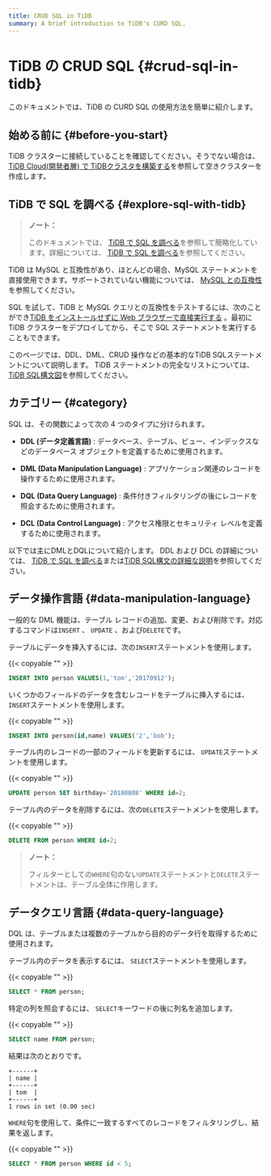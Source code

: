 ```yaml
---
title: CRUD SQL in TiDB
summary: A brief introduction to TiDB's CURD SQL.
---
```


# TiDB の CRUD SQL {#crud-sql-in-tidb}

このドキュメントでは、TiDB の CURD SQL の使用方法を簡単に紹介します。

## 始める前に {#before-you-start}

TiDB クラスターに接続していることを確認してください。そうでない場合は、 [TiDB Cloud(開発者層) で TiDBクラスタを構築する](/develop/dev-guide-build-cluster-in-cloud.md#step-1-create-a-free-cluster)を参照して空きクラスターを作成します。

## TiDB で SQL を調べる {#explore-sql-with-tidb}

> **ノート：**
>
> このドキュメントでは、 [TiDB で SQL を調べる](/basic-sql-operations.md)を参照して簡略化しています。詳細については、 [TiDB で SQL を調べる](/basic-sql-operations.md)を参照してください。

TiDB は MySQL と互換性があり、ほとんどの場合、MySQL ステートメントを直接使用できます。サポートされていない機能については、 [MySQL との互換性](/mysql-compatibility.md#unsupported-features)を参照してください。

SQL を試して、TiDB と MySQL クエリとの互換性をテストするには、次のことができ[TiDB をインストールせずに Web ブラウザーで直接実行する](https://tour.tidb.io/) 。最初に TiDB クラスターをデプロイしてから、そこで SQL ステートメントを実行することもできます。

このページでは、DDL、DML、CRUD 操作などの基本的なTiDB SQLステートメントについて説明します。 TiDB ステートメントの完全なリストについては、 [TiDB SQL構文図](https://pingcap.github.io/sqlgram/)を参照してください。

## カテゴリー {#category}

SQL は、その関数によって次の 4 つのタイプに分けられます。

-   **DDL (データ定義言語)** : データベース、テーブル、ビュー、インデックスなどのデータベース オブジェクトを定義するために使用されます。

-   **DML (Data Manipulation Language)** : アプリケーション関連のレコードを操作するために使用されます。

-   **DQL (Data Query Language)** : 条件付きフィルタリングの後にレコードを照会するために使用されます。

-   **DCL (Data Control Language)** : アクセス権限とセキュリティ レベルを定義するために使用されます。

以下では主にDMLとDQLについて紹介します。 DDL および DCL の詳細については、 [TiDB で SQL を調べる](/basic-sql-operations.md)または[TiDB SQL構文の詳細な説明](https://pingcap.github.io/sqlgram/)を参照してください。

## データ操作言語 {#data-manipulation-language}

一般的な DML 機能は、テーブル レコードの追加、変更、および削除です。対応するコマンドは`INSERT` 、 `UPDATE` 、および`DELETE`です。

テーブルにデータを挿入するには、次の`INSERT`ステートメントを使用します。

{{< copyable "" >}}

```sql
INSERT INTO person VALUES(1,'tom','20170912');
```

いくつかのフィールドのデータを含むレコードをテーブルに挿入するには、 `INSERT`ステートメントを使用します。

{{< copyable "" >}}

```sql
INSERT INTO person(id,name) VALUES('2','bob');
```

テーブル内のレコードの一部のフィールドを更新するには、 `UPDATE`ステートメントを使用します。

{{< copyable "" >}}

```sql
UPDATE person SET birthday='20180808' WHERE id=2;
```

テーブル内のデータを削除するには、次の`DELETE`ステートメントを使用します。

{{< copyable "" >}}

```sql
DELETE FROM person WHERE id=2;
```

> **ノート：**
>
> フィルターとしての`WHERE`句のない`UPDATE`ステートメントと`DELETE`ステートメントは、テーブル全体に作用します。

## データクエリ言語 {#data-query-language}

DQL は、テーブルまたは複数のテーブルから目的のデータ行を取得するために使用されます。

テーブル内のデータを表示するには、 `SELECT`ステートメントを使用します。

{{< copyable "" >}}

```sql
SELECT * FROM person;
```

特定の列を照会するには、 `SELECT`キーワードの後に列名を追加します。

{{< copyable "" >}}

```sql
SELECT name FROM person;
```

結果は次のとおりです。

```
+------+
| name |
+------+
| tom  |
+------+
1 rows in set (0.00 sec)
```

`WHERE`句を使用して、条件に一致するすべてのレコードをフィルタリングし、結果を返します。

{{< copyable "" >}}

```sql
SELECT * FROM person WHERE id < 5;
```
